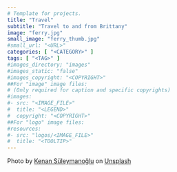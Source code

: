 ```yaml
---
# Template for projects.
title: "Travel"
subtitle: "Travel to and from Brittany"
image: "ferry.jpg"
small_image: "ferry_thumb.jpg"
#small_url: "<URL>"
categories: [ "<CATEGORY>" ]
tags: [ "<TAG>" ]
#images_directory; "images"
#images_static: "false"
#images_copyright: "<COPYRIGHT>"
##For "image" image files:
# (Only required for caption and specific copyrights)
#images:
#- src: "<IMAGE_FILE>"
#  title: "<LEGEND>"
#  copyright: "<COPYRIGHT>"
##For "logo" image files:
#resources:
#- src: "logos/<IMAGE_FILE>"
#  title: "<TOOLTIP>"
---
```


<span>Photo by <a href="https://unsplash.com/@sixbarrels?utm_source=unsplash&amp;utm_medium=referral&amp;utm_content=creditCopyText" data-jzz-gui-player="true">Kenan Süleymanoğlu</a> on <a href="https://unsplash.com/s/photos/ferry?utm_source=unsplash&amp;utm_medium=referral&amp;utm_content=creditCopyText" data-jzz-gui-player="true">Unsplash</a></span>
